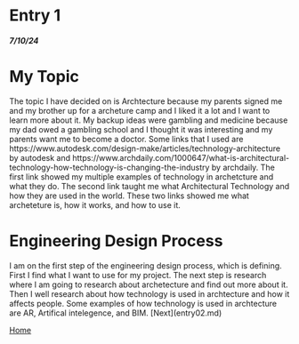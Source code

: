 # Entry 1
##### 7/10/24
<h1>My Topic</h1>
The topic I have decided on is Archtecture because my parents signed me and my brother up for a archeture camp and I liked it a lot and I want to learn more about it. My backup ideas were gambling and medicine because my dad owed a gambling school and I thought it was interesting and my parents want me to become a doctor. Some links that I used are https://www.autodesk.com/design-make/articles/technology-architecture by autodesk and https://www.archdaily.com/1000647/what-is-architectural-technology-how-technology-is-changing-the-industry by archdaily. The first link showed my multiple examples of technology in archetcture and what they do. The second link taught me what Architectural Technology and how they are used in the world. These two links showed me what archeteture is, how it works, and how to use it.
<h1>Engineering Design Process</h1>
I am on the first step of the engineering design process, which is defining. First I find what I want to use for my project. The next step is research where I am going to research about archetecture and find out more about it. Then I well research about how technology is used in archtecture and how it affects people. Some examples of how technology is used in archtecture are AR, Artifical intelegence, and BIM.
[Next](entry02.md)

[Home](../README.md)
